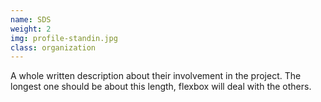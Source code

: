 ```yaml
---
name: SDS
weight: 2
img: profile-standin.jpg
class: organization
---
```

A whole written description about their involvement in the project. The longest one should be about this length, flexbox will deal with the others.

